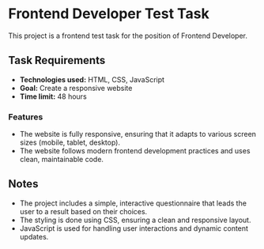 # Frontend Developer Test Task

This project is a frontend test task for the position of Frontend Developer.

## Task Requirements
- **Technologies used:** HTML, CSS, JavaScript
- **Goal:** Create a responsive website
- **Time limit:** 48 hours

### Features
- The website is fully responsive, ensuring that it adapts to various screen sizes (mobile, tablet, desktop).
- The website follows modern frontend development practices and uses clean, maintainable code.

## Notes
- The project includes a simple, interactive questionnaire that leads the user to a result based on their choices.
- The styling is done using CSS, ensuring a clean and responsive layout.
- JavaScript is used for handling user interactions and dynamic content updates.
